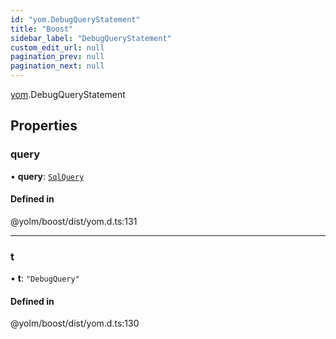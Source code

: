 ```yaml
---
id: "yom.DebugQueryStatement"
title: "Boost"
sidebar_label: "DebugQueryStatement"
custom_edit_url: null
pagination_prev: null
pagination_next: null
---
```


[yom](../namespaces/yom.md).DebugQueryStatement

## Properties

### query

• **query**: [`SqlQuery`](../namespaces/yom.md#sqlquery)

#### Defined in

@yolm/boost/dist/yom.d.ts:131

___

### t

• **t**: ``"DebugQuery"``

#### Defined in

@yolm/boost/dist/yom.d.ts:130
